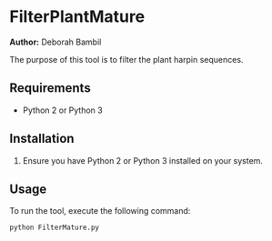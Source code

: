 # FilterPlantMature
**Author:** Deborah Bambil

The purpose of this tool is to filter the plant harpin sequences.

## Requirements

- Python 2 or Python 3

## Installation

1. Ensure you have Python 2 or Python 3 installed on your system.

## Usage

To run the tool, execute the following command:

```bash
python FilterMature.py
